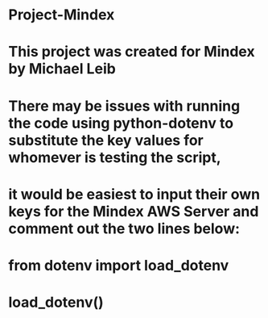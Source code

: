# Project-Mindex

# This project was created for Mindex by Michael Leib

# There may be issues with running the code using python-dotenv to substitute the key values for whomever is testing the script, 
# it would be easiest to input their own keys for the Mindex AWS Server and comment out the two lines below:

# from dotenv import load_dotenv
# load_dotenv()
